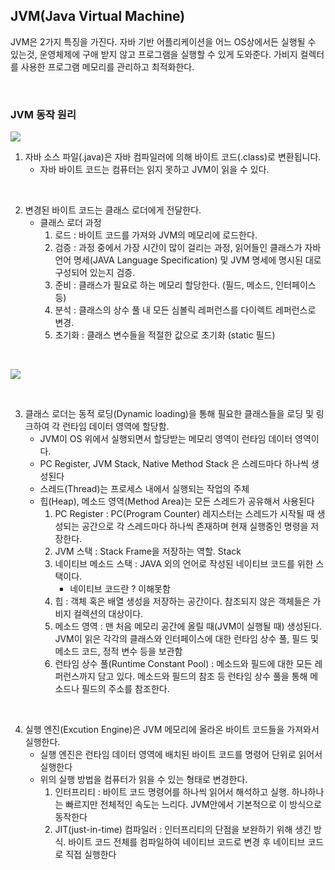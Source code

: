 ## JVM(Java Virtual Machine)

JVM은 2가지 특징을 가진다. 자바 기반 어플리케이션을 어느 OS상에서든 실행될 수 있는것, 운영체제에 구애 받지 않고 프로그램을 실행할 수 있게 도와준다. 가비지 컬렉터를 사용한 프로그램 메모리를 관리하고 최적화한다. 

<br>

### JVM 동작 원리
![](https://www.tcpschool.com/lectures/img_java_programming.png)
1. 자바 소스 파일(.java)은 자바 컴파일러에 의해 바이트 코드(.class)로 변환됩니다.
    + 자바 바이트 코드는 컴퓨터는 읽지 못하고 JVM이 읽을 수 있다. 

<br>

2. 변경된 바이트 코드는 클래스 로더에게 전달한다.
    + 클래스 로더 과정
      1. 로드 : 바이트 코드를 가져와 JVM의 메모리에 로드한다.
      2. 검증 : 과정 중에서 가장 시간이 많이 걸리는 과정, 읽어들인 클래스가 자바 언어 명세(JAVA Language Specification) 및 JVM 명세에 명시된 대로 구성되어 있는지 검증.
      3. 준비 : 클래스가 필요로 하는 메모리 할당한다. (필드, 메소드, 인터페이스 등)
      4. 분석 : 클래스의 상수 풀 내 모든 심볼릭 레퍼런스를 다이렉트 레퍼런스로 변경.
      5. 초기화 : 클래스 변수들을 적절한 값으로 초기화 (static 필드)


<br>

![](https://img1.daumcdn.net/thumb/R1280x0/?scode=mtistory2&fname=https%3A%2F%2Ft1.daumcdn.net%2Fcfile%2Ftistory%2F99B467465B73D15111)

<br>

3. 클래스 로더는 동적 로딩(Dynamic loading)을 통해 필요한 클래스들을 로딩 및 링크하여 각 런타임 데이터 영역에 할당함.
    + JVM이 OS 위에서 실행되면서 할당받는 메모리 영역이 런타임 데이터 영역이다.
    + PC Register, JVM Stack, Native Method Stack 은 스레드마다 하나씩 생성된다
    + 스레드(Thread)는 프로세스 내에서 실행되는 작업의 주체
    + 힙(Heap), 메소드 영역(Method Area)는 모든 스레드가 공유해서 사용된다
        1. PC Register : PC(Program Counter) 레지스터는 스레드가 시작될 때 생성되는 공간으로 각 스레드마다 하나씩 존재하며 현재 실행중인 명령을 저장한다.
        2. JVM 스택 : Stack Frame을 저장하는 역할. Stack 
        3. 네이티브 메소드 스택 : JAVA 외의 언어로 작성된 네이티브 코드를 위한 스택이다.
            + 네이티브 코드란 ? 이해못함
        4. 힙 : 객체 혹은 배열 생성을 저장하는 공간이다. 참조되지 않은 객체들은 가비지 컬렉션의 대상이다.
        5. 메소드 영역 : 맨 처음 메모리 공간에 올릴 때(JVM이 실행될 때) 생성된다. JVM이 읽은 각각의 클래스와 인터페이스에 대한 런타임 상수 풀, 필드 및 메소드 코드, 정적 변수 등을 보관함
        6. 런타임 상수 풀(Runtime Constant Pool) : 메소드와 필드에 대한 모든 레퍼런스까지 담고 있다. 메소드와 필드의 참조 등 런타임 상수 풀을 통해 메소드나 필드의 주소를 참조한다.


<br>

4. 실행 엔진(Excution Engine)은 JVM 메모리에 올라온 바이트 코드들을 가져와서 실행한다.
    + 실행 엔진은 런타임 데이터 영역에 배치된 바이트 코드를 명령어 단위로 읽어서 실행한다
    + 위의 실행 방법을 컴퓨터가 읽을 수 있는 형태로 변경한다.
        1. 인터프리티 : 바이트 코드 명령어를 하나씩 읽어서 해석하고 실행. 하나하나는 빠르지만 전체적인 속도는 느리다. JVM안에서 기본적으로 이 방식으로 동작한다
        2. JIT(just-in-time) 컴파일러 : 인터프리티의 단점을 보완하기 위해 생긴 방식. 바이트 코드 전체를 컴파일하여 네이티브 코드로 변경 후 네이티브 코드로 직접 실행한다
        
